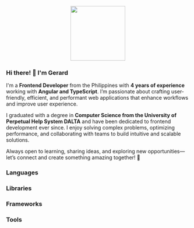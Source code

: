 <div align="center">
  <img height="150" src="https://user-images.githubusercontent.com/74038190/225813708-98b745f2-7d22-48cf-9150-083f1b00d6c9.gif"  />
</div>

### Hi there! 👋 I'm Gerard

I'm a **Frontend Developer** from the Philippines with **4 years of experience** working with **Angular and TypeScript**. I’m passionate about crafting user-friendly, efficient, and performant web applications that enhance workflows and improve user experience.

I graduated with a degree in **Computer Science from the University of Perpetual Help System DALTA** and have been dedicated to frontend development ever since. I enjoy solving complex problems, optimizing performance, and collaborating with teams to build intuitive and scalable solutions.

Always open to learning, sharing ideas, and exploring new opportunities—let’s connect and create something amazing together! 🚀

###

### Languages

### Libraries

### Frameworks

### Tools
